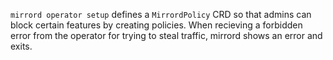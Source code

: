 `mirrord operator setup` defines a `MirrordPolicy` CRD so that admins can block certain features by creating policies. When recieving a forbidden error from the operator for trying to steal traffic, mirrord shows an error and exits.
